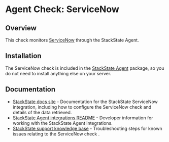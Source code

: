 # Agent Check: ServiceNow

## Overview

This check monitors [ServiceNow][1] through the StackState Agent.

## Installation

The ServiceNow check is included in the [StackState Agent][2] package, so you do not need to install anything else on your server.

## Documentation

- [StackState docs site][3] - Documentation for the StackState ServiceNow integration, including how to configure the ServiceNow check and details of the data retrieved.
- [StackState Agent integrations README][4] - Developer information for working with the StackState Agent integrations.
- [StackState support knowledge base][5] - Troubleshooting steps for known issues relating to the ServiceNow check . 

[1]: https://www.servicenow.com/
[2]: https://github.com/StackVista/stackstate-agent-integrations/blob/master/servicenow/stackstate_checks/servicenow/data/conf.yaml.example
[3]: https://docs.stackstate.com/stackpacks/integrations/servicenow
[4]: https://github.com/StackVista/stackstate-agent-integrations
[5]: https://support.stackstate.com/hc/en-us/search?category=360002777619&filter_by=knowledge_base&query=ServiceNow
